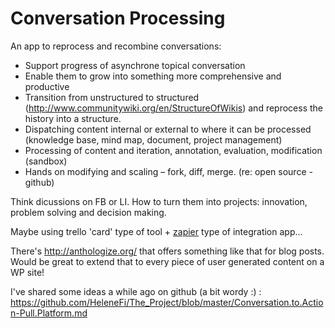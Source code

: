 Conversation Processing
=======================

An app to reprocess and recombine conversations:

* Support progress of asynchrone topical conversation
* Enable them to grow into something more comprehensive and productive
* Transition from unstructured to structured (http://www.communitywiki.org/en/StructureOfWikis) and reprocess the history into a structure.
* Dispatching content internal or external to where it can be processed (knowledge base, mind map, document, project management)
* Processing of content and iteration, annotation, evaluation, modification (sandbox)
* Hands on modifying and scaling – fork, diff, merge. (re: open source - github)

Think dicussions on FB or LI. How to turn them into projects: innovation, problem solving and decision making.

Maybe using trello 'card' type of tool + [zapier](https://zapier.com/) type of integration app... 

There's http://anthologize.org/ that offers something like that for blog posts. Would be great to extend that to every piece of user generated content on a WP site!

I've shared some ideas a while ago on github (a bit wordy :) : https://github.com/HeleneFi/The_Project/blob/master/Conversation.to.Action-Pull.Platform.md
